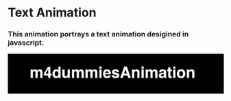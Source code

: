# Text Animation

### This animation portrays a text animation desigined in javascript.

![Image](text-anim.gif)
